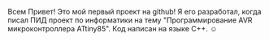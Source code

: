 Всем Привет! Это мой первый проект на github! Я его разработал, когда писал ПИД проект по информатики на тему "Программирование AVR микроконтроллера ATtiny85". Код написан на языке C++. ☺
